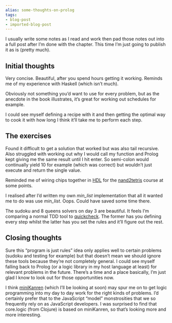 ```yaml
---
alias: some-thoughts-on-prolog
tags:
- blog-post
- imported-blog-post
---
```



I usually write some notes as I read and work then pad those notes out into a full post after I’m done with the chapter. This time I’m just going to publish it as is (pretty much).

## Initial thoughts

Very concise. Beautiful, after you spend hours getting it working. Reminds me of my experience with Haskell (which isn’t much).

Obviously not something you’d want to use for every problem, but as the anecdote in the book illustrates, it’s great for working out schedules for example.

I could see myself defining a recipe with it and then getting the optimal way to cook it with how long I think it’ll take me to perform each step.

## The exercises

Found it difficult to get a solution that worked but was also tail recursive. Also struggled with working out why I would call my function and Prolog kept giving me the same result until I hit enter. So semi-colon would continually yield 10 for example (which was correct) but wouldn’t just execute and return the single value.

Reminded me of wiring chips together in [HDL](http://en.wikipedia.org/wiki/Hardware_description_language) for the [nand2tetris](https://www.coursera.org/course/nand2tetris1) course at some points.

I realised after I’d written my own _min_list_ implementation that all it wanted me to do was use _min_list_. Oops. Could have saved some time there.

The sudoku and 8 queens solvers on day 3 are beautiful. It feels I’m comparing a normal TDD tool to [quickcheck](https://hackage.haskell.org/package/QuickCheck). The former has you defining every step whilst the latter has you set the rules and it’ll figure out the rest.

## Closing thoughts

Sure this “program is just rules” idea only applies well to certain problems (sudoku and testing for example) but that doesn’t mean we should ignore these tools because they’re not completely general. I could see myself falling back to Prolog (or a logic library in my host language at least) for relevant problems in the future. There’s a time and a place basically, I’m just glad I know to look out for those opportunities now.

I think [miniKanren](http://minikanren.org/) (which I’ll be looking at soon) may spur me on to get logic programming into my day to day work for the right kinds of problems. I’d certainly prefer that to the JavaScript “model” monstrosities that we so frequently rely on as JavaScript developers. I was surprised to find that core.logic (from Clojure) is based on miniKanren, so that’s looking more and more interesting.
